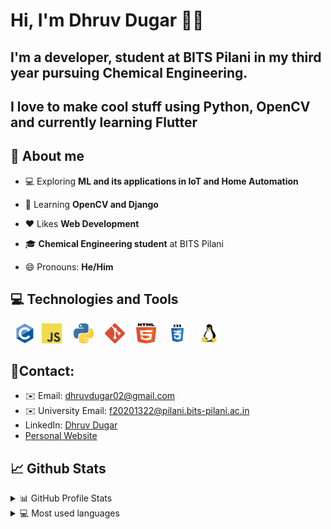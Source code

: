 # Hi, I'm Dhruv Dugar 🙋‍♂️

## I'm a developer, student at BITS Pilani in my third year pursuing Chemical Engineering.
## I love to make cool stuff using Python, OpenCV and currently learning Flutter 

## 📖 About me

- 💻 Exploring **ML and its applications in IoT and Home Automation**

- 🌱 Learning **OpenCV and Django**

- ❤️ Likes **Web Development**

- 🎓  **Chemical Engineering student** at BITS Pilani

- 😄 Pronouns: **He/Him**

## 💻 Technologies and Tools
<p align="left"> 
	<code> <img height="32" width="32" src="images/c.svg"/></code>
	<code> <img height="32" width="32" src="images/js.svg" /> </code>
	<code> <img height="32" width="32" src="images/python.svg" /> </code>
	<code> <img height="32" width="32" src="images/git.svg" /> </code>
	<code> <img height="32" width="32" src="images/html5.svg" /> </code>
	<code> <img height="32" width="32" src="images/css3.svg" /> </code>
	<code> <img height="32" width="32" src="images/linux.svg" /> </code>
</p> 


## 📱Contact:
- ✉️ Email: [dhruvdugar02@gmail.com](mailto:dhruvdugar02@gmail.com)  
- ✉️ University Email: [f20201322@pilani.bits-pilani.ac.in](mailto:f20201322@pilani.bits-pilani.ac.in)
- LinkedIn: [Dhruv Dugar](https://www.linkedin.com/in/dhruv-dugar-9748b1218/)
- [Personal Website](https://dhruv-dugar.github.io)



## 📈 Github Stats


<details>
  <summary>📊 GitHub Profile Stats</summary>
  <br/>
	<img src="https://raw.githubusercontent.com/Dhruv-Dugar/github-stats/master/generated/overview.svg">
</details>

<details> 
  <summary>💻 Most used languages</summary>
  <br/>
	<img src="https://raw.githubusercontent.com/Dhruv-Dugar/github-stats/master/generated/languages.svg#gh-dark-mode-only">
  <br/>
</details>
